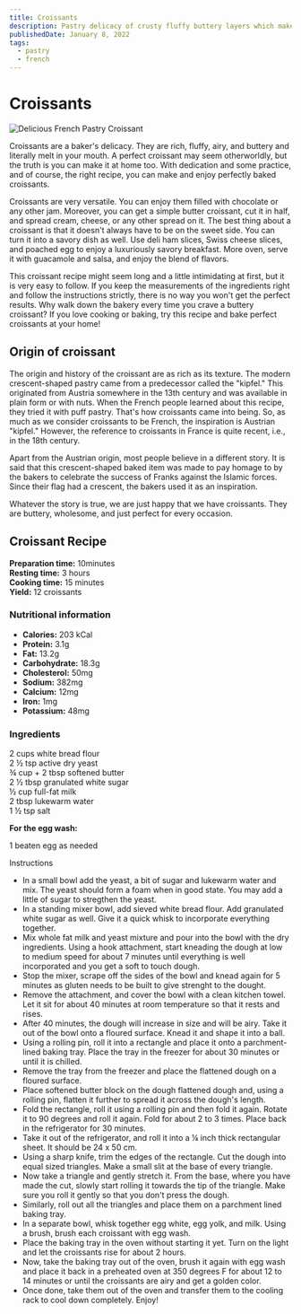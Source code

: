 ```yaml
---
title: Croissants
description: Pastry delicacy of crusty fluffy buttery layers which make it perfect.
publishedDate: January 8, 2022
tags:
  - pastry
  - french
---
```


# Croissants

![Delicious French Pastry Croissant](/croissant.jpg "image")

Croissants are a baker&#39;s delicacy. They are rich, fluffy, airy, and buttery and literally melt in your mouth. A perfect croissant may seem otherworldly, but the truth is you can make it at home too. With dedication and some practice, and of course, the right recipe, you can make and enjoy perfectly baked croissants.

Croissants are very versatile. You can enjoy them filled with chocolate or any other jam. Moreover, you can get a simple butter croissant, cut it in half, and spread cream, cheese, or any other spread on it. The best thing about a croissant is that it doesn&#39;t always have to be on the sweet side. You can turn it into a savory dish as well. Use deli ham slices, Swiss cheese slices, and poached egg to enjoy a luxuriously savory breakfast. More oven, serve it with guacamole and salsa, and enjoy the blend of flavors.

This croissant recipe might seem long and a little intimidating at first, but it is very easy to follow. If you keep the measurements of the ingredients right and follow the instructions strictly, there is no way you won&#39;t get the perfect results. Why walk down the bakery every time you crave a buttery croissant? If you love cooking or baking, try this recipe and bake perfect croissants at your home!

## Origin of croissant

The origin and history of the croissant are as rich as its texture. The modern crescent-shaped pastry came from a predecessor called the &quot;kipfel.&quot; This originated from Austria somewhere in the 13th century and was available in plain form or with nuts. When the French people learned about this recipe, they tried it with puff pastry. That&#39;s how croissants came into being. So, as much as we consider croissants to be French, the inspiration is Austrian &quot;kipfel.&quot; However, the reference to croissants in France is quite recent, i.e., in the 18th century.

Apart from the Austrian origin, most people believe in a different story. It is said that this crescent-shaped baked item was made to pay homage to by the bakers to celebrate the success of Franks against the Islamic forces. Since their flag had a crescent, the bakers used it as an inspiration.

Whatever the story is true, we are just happy that we have croissants. They are buttery, wholesome, and just perfect for every occasion.

## Croissant Recipe

**Preparation time:** 10minutes  
**Resting time:** 3 hours  
**Cooking time:** 15 minutes  
**Yield:** 12 croissants

### Nutritional information

- **Calories:** 203 kCal
- **Protein:** 3.1g
- **Fat:** 13.2g
- **Carbohydrate:** 18.3g
- **Cholesterol:** 50mg
- **Sodium:** 382mg
- **Calcium:** 12mg
- **Iron:** 1mg
- **Potassium:** 48mg

### Ingredients

2 cups white bread flour  
2 ½ tsp active dry yeast  
¾ cup + 2 tbsp softened butter  
2 ½ tbsp granulated white sugar  
½ cup full-fat milk  
2 tbsp lukewarm water  
1 ½ tsp salt

**For the egg wash:**

1 beaten egg as needed

Instructions

- In a small bowl add the yeast, a bit of sugar and lukewarm water and mix. The yeast should form a foam when in good state. You may add a little of sugar to stregthen the yeast.
- In a standing mixer bowl, add sieved white bread flour. Add granulated white sugar as well. Give it a quick whisk to incorporate everything together.
- Mix whole fat milk and yeast mixture and pour into the bowl with the dry ingredients. Using a hook attachment, start kneading the dough at low to medium speed for about 7 minutes until everything is well incorporated and you get a soft to touch dough.
- Stop the mixer, scrape off the sides of the bowl and knead again for 5 minutes as gluten needs to be built to give strenght to the dought.
- Remove the attachment, and cover the bowl with a clean kitchen towel. Let it sit for about 40 minutes at room temperature so that it rests and rises.
- After 40 minutes, the dough will increase in size and will be airy. Take it out of the bowl onto a floured surface. Knead it and shape it into a ball.
- Using a rolling pin, roll it into a rectangle and place it onto a parchment-lined baking tray. Place the tray in the freezer for about 30 minutes or until it is chilled.
- Remove the tray from the freezer and place the flattened dough on a floured surface.
- Place softened butter block on the dough flattened dough and, using a rolling pin, flatten it further to spread it across the dough&#39;s length.
- Fold the rectangle, roll it using a rolling pin and then fold it again. Rotate it to 90 degrees and roll it again. Fold for about 2 to 3 times. Place back in the refrigerator for 30 minutes.
- Take it out of the refrigerator, and roll it into a ¼ inch thick rectangular sheet. It should be 24 x 50 cm.
- Using a sharp knife, trim the edges of the rectangle. Cut the dough into equal sized triangles. Make a small slit at the base of every triangle.
- Now take a triangle and gently stretch it. From the base, where you have made the cut, slowly start rolling it towards the tip of the triangle. Make sure you roll it gently so that you don&#39;t press the dough.
- Similarly, roll out all the triangles and place them on a parchment lined baking tray.
- In a separate bowl, whisk together egg white, egg yolk, and milk. Using a brush, brush each croissant with egg wash.
- Place the baking tray in the oven without starting it yet. Turn on the light and let the croissants rise for about 2 hours.
- Now, take the baking tray out of the oven, brush it again with egg wash and place it back in a preheated oven at 350 degrees F for about 12 to 14 minutes or until the croissants are airy and get a golden color.
- Once done, take them out of the oven and transfer them to the cooling rack to cool down completely. Enjoy!
